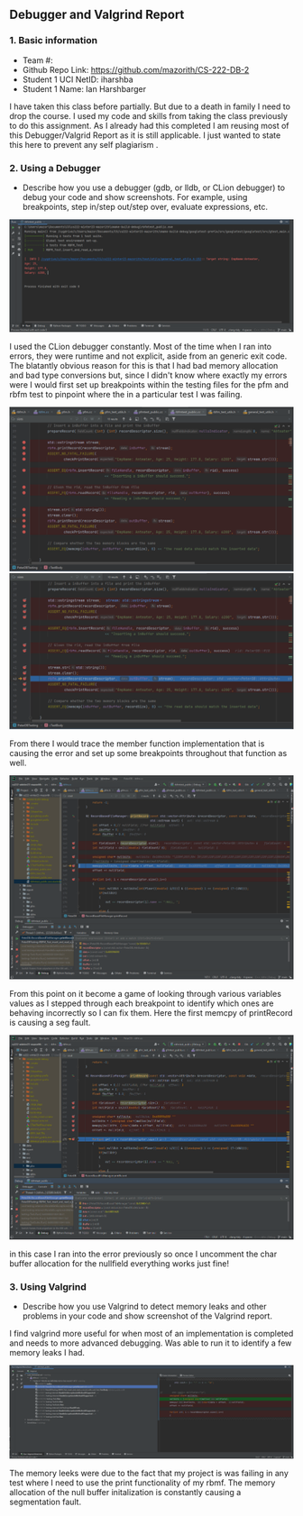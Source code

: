 ## Debugger and Valgrind Report

### 1. Basic information
 - Team #:
 - Github Repo Link: https://github.com/mazorith/CS-222-DB-2
 - Student 1 UCI NetID: iharshba
 - Student 1 Name: Ian Harshbarger

I have taken this class before partially. But due to a death in family I need to drop the course. I used my code and skills from taking the class previously to do this assignment. 
As I already had this completed I am reusing most of this Debugger/Valgrid Report as it is still applicable. I just wanted to state this here to prevent any self plagiarism .


### 2. Using a Debugger

- Describe how you use a debugger (gdb, or lldb, or CLion debugger) to debug your code and show screenshots.
  For example, using breakpoints, step in/step out/step over, evaluate expressions, etc.

![](captures/debug0.PNG)

I used the CLion debugger constantly. Most of the time when I ran into errors, they were runtime and not explicit, 
aside from an generic exit code. The blatantly obvious reason for this is that I had bad memory allocation and bad type 
conversions but, since I didn't know where exactly my errors were I would first set up breakpoints within the testing 
files for the pfm and rbfm test to pinpoint where the in a particular test I was failing.

![](captures/debug1.PNG)
![](captures/debug2.PNG)

From there I would trace the member function implementation that is causing the error and set up some breakpoints 
throughout that function as well.

![](captures/debug3.PNG)

From this point on it become a game of looking through various variables values as I stepped through each breakpoint 
to identify which ones are behaving incorrectly so I can fix them. Here the first memcpy of printRecord is causing a 
seg fault.

![](captures/debug4.PNG)

in this case I ran into the error previously so once I uncomment the char buffer allocation for the nullfield everything works just fine!

### 3. Using Valgrind
- Describe how you use Valgrind to detect memory leaks and other problems in your code and show screenshot of the Valgrind report.

I find valgrind more useful for when most of an implementation is completed and needs to more advanced debugging. 
Was able to run it to identify a few memory leaks I had.

![](captures/valgrind0.PNG)

The memory leeks were due to the fact that my project is was failing in any test where I need to use the print 
functionality of my rbmf. The memory allocation of the null buffer initalization is constantly causing a 
segmentation fault. 